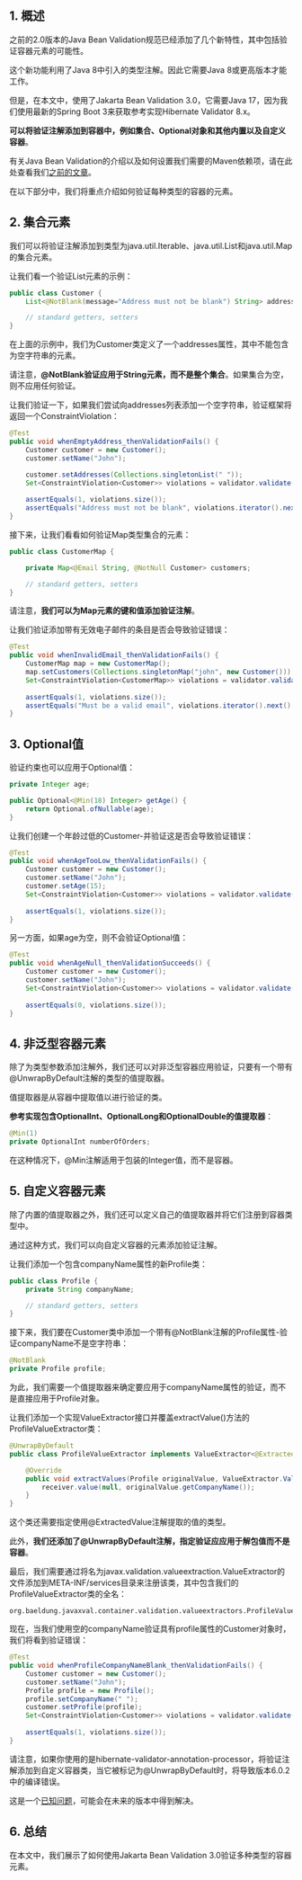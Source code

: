 ## 1. 概述

之前的2.0版本的Java Bean Validation规范已经添加了几个新特性，其中包括验证容器元素的可能性。

这个新功能利用了Java 8中引入的类型注解。因此它需要Java 8或更高版本才能工作。

但是，在本文中，使用了Jakarta Bean Validation 3.0，它需要Java 17，因为我们使用最新的Spring Boot 3来获取参考实现Hibernate Validator 8.x。

**可以将验证注解添加到容器中，例如集合、Optional对象和其他内置以及自定义容器**。

有关Java Bean Validation的介绍以及如何设置我们需要的Maven依赖项，请在此处查看我们[之前的文章](https://www.baeldung.com/javax-validation)。

在以下部分中，我们将重点介绍如何验证每种类型的容器的元素。

## 2. 集合元素

我们可以将验证注解添加到类型为java.util.Iterable、java.util.List和java.util.Map的集合元素。

让我们看一个验证List元素的示例：

```java
public class Customer {
    List<@NotBlank(message="Address must not be blank") String> addresses;

    // standard getters, setters 
}
```

在上面的示例中，我们为Customer类定义了一个addresses属性，其中不能包含为空字符串的元素。

请注意，**@NotBlank验证应用于String元素，而不是整个集合**。如果集合为空，则不应用任何验证。

让我们验证一下，如果我们尝试向addresses列表添加一个空字符串，验证框架将返回一个ConstraintViolation：

```java
@Test
public void whenEmptyAddress_thenValidationFails() {
    Customer customer = new Customer();
    customer.setName("John");

    customer.setAddresses(Collections.singletonList(" "));
    Set<ConstraintViolation<Customer>> violations = validator.validate(customer);
    
    assertEquals(1, violations.size());
    assertEquals("Address must not be blank", violations.iterator().next().getMessage());
}
```

接下来，让我们看看如何验证Map类型集合的元素：

```java
public class CustomerMap {

    private Map<@Email String, @NotNull Customer> customers;

    // standard getters, setters
}
```

请注意，**我们可以为Map元素的键和值添加验证注解**。

让我们验证添加带有无效电子邮件的条目是否会导致验证错误：

```java
@Test
public void whenInvalidEmail_thenValidationFails() {
    CustomerMap map = new CustomerMap();
    map.setCustomers(Collections.singletonMap("john", new Customer()));
    Set<ConstraintViolation<CustomerMap>> violations = validator.validate(map);
 
    assertEquals(1, violations.size());
    assertEquals("Must be a valid email", violations.iterator().next().getMessage());
}
```

## 3. Optional值

验证约束也可以应用于Optional值：

```java
private Integer age;

public Optional<@Min(18) Integer> getAge() {
    return Optional.ofNullable(age);
}
```

让我们创建一个年龄过低的Customer-并验证这是否会导致验证错误：

```java
@Test
public void whenAgeTooLow_thenValidationFails() {
    Customer customer = new Customer();
    customer.setName("John");
    customer.setAge(15);
    Set<ConstraintViolation<Customer>> violations = validator.validate(customer);
 
    assertEquals(1, violations.size());
}
```

另一方面，如果age为空，则不会验证Optional值：

```java
@Test
public void whenAgeNull_thenValidationSucceeds() {
    Customer customer = new Customer();
    customer.setName("John");
    Set<ConstraintViolation<Customer>> violations = validator.validate(customer);
 
    assertEquals(0, violations.size());
}
```

## 4. 非泛型容器元素

除了为类型参数添加注解外，我们还可以对非泛型容器应用验证，只要有一个带有@UnwrapByDefault注解的类型的值提取器。

值提取器是从容器中提取值以进行验证的类。

**参考实现包含OptionalInt、OptionalLong和OptionalDouble的值提取器**：

```java
@Min(1)
private OptionalInt numberOfOrders;
```

在这种情况下，@Min注解适用于包装的Integer值，而不是容器。

## 5. 自定义容器元素

除了内置的值提取器之外，我们还可以定义自己的值提取器并将它们注册到容器类型中。

通过这种方式，我们可以向自定义容器的元素添加验证注解。

让我们添加一个包含companyName属性的新Profile类：

```java
public class Profile {
    private String companyName;

    // standard getters, setters 
}
```

接下来，我们要在Customer类中添加一个带有@NotBlank注解的Profile属性-验证companyName不是空字符串：

```java
@NotBlank
private Profile profile;
```

为此，我们需要一个值提取器来确定要应用于companyName属性的验证，而不是直接应用于Profile对象。

让我们添加一个实现ValueExtractor接口并覆盖extractValue()方法的ProfileValueExtractor类：

```java
@UnwrapByDefault
public class ProfileValueExtractor implements ValueExtractor<@ExtractedValue(type = String.class) Profile> {

    @Override
    public void extractValues(Profile originalValue, ValueExtractor.ValueReceiver receiver) {
        receiver.value(null, originalValue.getCompanyName());
    }
}
```

这个类还需要指定使用@ExtractedValue注解提取的值的类型。

此外，**我们还添加了@UnwrapByDefault注解，指定验证应应用于解包值而不是容器**。

最后，我们需要通过将名为javax.validation.valueextraction.ValueExtractor的文件添加到META-INF/services目录来注册该类，其中包含我们的ProfileValueExtractor类的全名：

```text
org.baeldung.javaxval.container.validation.valueextractors.ProfileValueExtractor
```

现在，当我们使用空的companyName验证具有profile属性的Customer对象时，我们将看到验证错误：

```java
@Test
public void whenProfileCompanyNameBlank_thenValidationFails() {
    Customer customer = new Customer();
    customer.setName("John");
    Profile profile = new Profile();
    profile.setCompanyName(" ");
    customer.setProfile(profile);
    Set<ConstraintViolation<Customer>> violations = validator.validate(customer);
 
    assertEquals(1, violations.size());
}
```

请注意，如果你使用的是hibernate-validator-annotation-processor，将验证注解添加到自定义容器类，当它被标记为@UnwrapByDefault时，将导致版本6.0.2中的编译错误。

这是一个[已知问题](http://docs.jboss.org/hibernate/stable/validator/reference/en-US/html_single/#validator-annotationprocessor-known-issues)，可能会在未来的版本中得到解决。

## 6. 总结

在本文中，我们展示了如何使用Jakarta Bean Validation 3.0验证多种类型的容器元素。